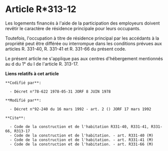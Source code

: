 # Article R*313-12

Les logements financés à l'aide de la participation des employeurs doivent revêtir le caractère de résidence principale pour
leurs occupants.

Toutefois, l'occupation à titre de résidence principal par les accédants à la propriété peut être différée ou interrompue
dans les conditions prévues aux articles R. 331-40, R. 331-41 et R. 331-66 du présent code.

Le présent article ne s'applique pas aux centres d'hébergement mentionnés au d du 1° du I de l'article R. 313-17.

**Liens relatifs à cet article**

	**Codifié par**:

	  - Décret n°78-622 1978-05-31 JORF 8 JUIN 1978

	**Modifié par**:

	  - Décret n°92-240 du 16 mars 1992 - art. 2 () JORF 17 mars 1992

	**Cite**:

	  - Code de la construction et de l'habitation R331-40, R331-41, R331-66, R313-17
	  - Code de la construction et de l'habitation. - art. R331-40 (M)
	  - Code de la construction et de l'habitation. - art. R331-41 (M)
	  - Code de la construction et de l'habitation. - art. R331-66 (M)
